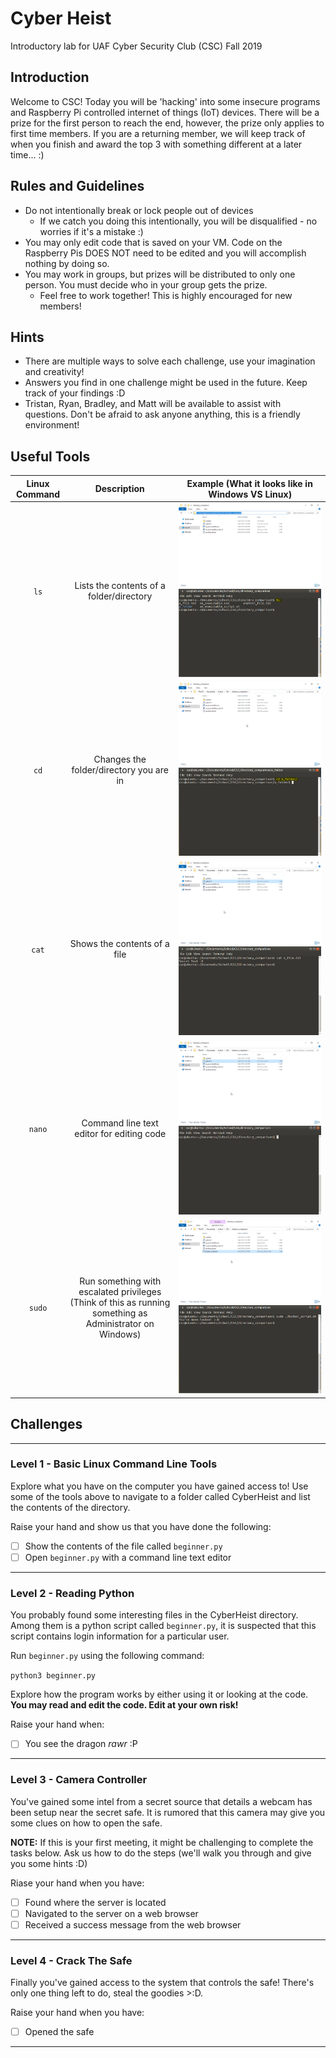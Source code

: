 # Cyber Heist
Introductory lab for UAF Cyber Security Club (CSC) Fall 2019

## Introduction
Welcome to CSC! Today you will be 'hacking' into some insecure programs and Raspberry Pi controlled internet of things (IoT) devices. There will be a prize for the first person to reach the end, however, the prize only applies to first time members. If you are a returning member, we will keep track of when you finish and award the top 3 with something different at a later time... :)

## Rules and Guidelines
* Do not intentionally break or lock people out of devices
  * If we catch you doing this intentionally, you will be disqualified - no worries if it's a mistake :)
* You may only edit code that is saved on your VM. Code on the Raspberry Pis DOES NOT need to be edited and you will accomplish nothing by doing so.
* You may work in groups, but prizes will be distributed to only one person. You must decide who in your group gets the prize.
  * Feel free to work together! This is highly encouraged for new members!
  
## Hints
* There are multiple ways to solve each challenge, use your imagination and creativity!
* Answers you find in one challenge might be used in the future. Keep track of your findings :D
* Tristan, Ryan, Bradley, and Matt will be available to assist with questions. Don't be afraid to ask anyone anything, this is a friendly environment!

## Useful Tools

| Linux Command 	|                                                Description                                               	| Example (What it looks like in Windows VS Linux) 	|
|:-------------:	|:--------------------------------------------------------------------------------------------------------:	|:------------------------------------------------:	|
|       `ls`      	|                                 Lists the contents of a folder/directory                                 	|   ![](lswin.PNG) ![](lsl.PNG)                                              	|
|       `cd`      	|                                  Changes the folder/directory you are in                                 	|   ![](cdwin.gif) ![](cdl.PNG)                                              	|
|      `cat`      	|                                       Shows the contents of a file                                       	|   ![](catwin.gif) ![](catl.PNG)                                             	|
|      `nano`     	|                                 Command line text editor for editing code                                	|   ![](nanowin.gif) ![](nanol.gif)                                              	|
|      `sudo`     	| Run something with escalated privileges (Think of this as running something as Administrator on Windows) 	|   ![](sudowin.gif) ![](sudol.PNG)                                             	|

## Challenges
___

### Level 1 - Basic Linux Command Line Tools
Explore what you have on the computer you have gained access to! Use some of the tools above to navigate to a folder called CyberHeist and list the contents of the directory.

Raise your hand and show us that you have done the following:
- [ ] Show the contents of the file called `beginner.py`
- [ ] Open `beginner.py` with a command line text editor

___

### Level 2 - Reading Python
You probably found some interesting files in the CyberHeist directory. Among them is a python script called `beginner.py`, it is suspected that this script contains login information for a particular user.

Run `beginner.py` using the following command:

`python3 beginner.py`

Explore how the program works by either using it or looking at the code. **You may read and edit the code. Edit at your own risk!**

Raise your hand when:
- [ ] You see the dragon *rawr* :P

___

### Level 3 - Camera Controller
You've gained some intel from a secret source that details a webcam has been setup near the secret safe. It is rumored that this camera may give you some clues on how to open the safe.

**NOTE:** If this is your first meeting, it might be challenging to complete the tasks below. Ask us how to do the steps (we'll walk you through and give you some hints :D)

Riase your hand when you have:
- [ ] Found where the server is located
- [ ] Navigated to the server on a web browser
- [ ] Received a success message from the web browser

___

### Level 4 - Crack The Safe
Finally you've gained access to the system that controls the safe! There's only one thing left to do, steal the goodies >:D.

Raise your hand when you have:
- [ ] Opened the safe

___
